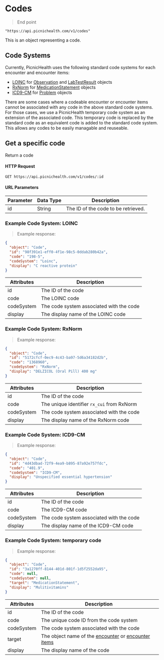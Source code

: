 # Codes

> End point

```shell
"https://api.picnichealth.com/v1/codes"
```

This is an object representing a code.

## Code Systems
Currently, PicnicHealth uses the following standard code systems for each encounter and encounter items:

* <a target="_blank" href="http://loinc.org/">LOINC</a> for [Observation](#observations) and [LabTestResult](#lab-test-results) objects
* <a target="_blank" href="https://www.nlm.nih.gov/research/umls/rxnorm">RxNorm</a> for [MedicationStatement](#medication-statements) objects
* <a target="_blank" href="http://www.cdc.gov/nchs/icd/icd9cm.htm">ICD9-CM</a> for [Problem](#problems) objects

There are some cases where a codeable encounter or encounter items cannot be associated with any code in the above standard code systems. For those cases, we use a PicnicHealth temporary code system as an extension of the associated code. This temporary code is replaced by the standard code as an equivalent code is added to the standard code system. This allows any codes to be easily managable and reuseable.

## Get a specific code
Return a code

#### HTTP Request
`GET https://api.picnichealth.com/v1/codes/:id`

#### URL Parameters
Parameter | Data Type | Description
--------- | --------- | -----------
id | String | The ID of the code to be retrieved.

### Example Code System: LOINC
> Example response:

```json
{
  "object": "Code",
  "id": "98f391e1-eff0-4f1e-98c5-0ddab280b42a",
  "code": "198-5",
  "codeSystem": "Loinc",
  "display": "C reactive protein"
}
```
Attributes | Description
---------- | -----------
id | The ID of the code
code | The LOINC code
codeSystem | The code system associated with the code
display | The display name of the LOINC code


### Example Code System: RxNorm
> Example response:

```json
{
  "object": "Code",
  "id": "5172cfcf-0ec9-4c43-ba97-5d6a34182d2b",
  "code": "1368960",
  "codeSystem": "RxNorm",
  "display": "DELZICOL (Oral Pill) 400 mg"
}
```
Attributes | Description
---------- | -----------
id | The ID of the code
code | The unique identifier `rx_cui` from RxNorm
codeSystem | The code system associated with the code
display | The display name of the RxNorm code

### Example Code System: ICD9-CM
> Example response:

```json
{
  "object": "Code",
  "id": "4d43dbad-72f9-4ea9-b895-87a92e757fdc",
  "code": "401.9",
  "codeSystem": "ICD9-CM",
  "display": "Unspecified essential hypertension"
}
```
Attributes | Description
---------- | -----------
id | The ID of the code
code | The ICD9-CM code
codeSystem | The code system associated with the code
display | The display name of the ICD9-CM code

### Example Code System: temporary code
> Example response:

```json
{
  "object": "Code",
  "id": "3a1270ff-8144-401d-801f-1d5f2552da95",
  "code": null,
  "codeSystem": null,
  "target": "MedicationStatement",
  "display": "Mulitivitamins"
}
```

Attributes | Description
---------- | -----------
id | The ID of the code
code | The unique code ID from the code system
codeSystem | The code system associated with the code
target | The object name of the [encounter](#encounters) or [encounter items](#encounter-items)
display | The display name of the code
